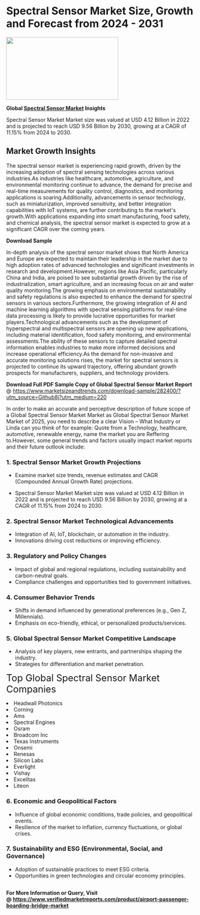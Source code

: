 <H1>Spectral Sensor Market Size, Growth and Forecast from 2024 - 2031</H1><img class="aligncenter size-medium wp-image-584254" src="https://thirdeyenews.in/wp-content/uploads/2024/09/Global-Market-Research-300x168.jpeg" alt="" width="300" height="168" /><p><strong>Global&nbsp;<a href="https://www.marketsizeandtrends.com/download-sample/282400/?utm_source=Github8j?utm_medium=220">Spectral Sensor Market</a> Insights</strong></p><p>Spectral Sensor Market Market size was valued at USD 4.12 Billion in 2022 and is projected to reach USD 9.56 Billion by 2030, growing at a CAGR of 11.15% from 2024 to 2030.</p><p><h2>Market Growth Insights</h2> <p>The spectral sensor market is experiencing rapid growth, driven by the increasing adoption of spectral sensing technologies across various industries.As industries like healthcare, automotive, agriculture, and environmental monitoring continue to advance, the demand for precise and real-time measurements for quality control, diagnostics, and monitoring applications is soaring.Additionally, advancements in sensor technology, such as miniaturization, improved sensitivity, and better integration capabilities with IoT systems, are further contributing to the market's growth.With applications expanding into smart manufacturing, food safety, and chemical analysis, the spectral sensor market is expected to grow at a significant CAGR over the coming years.</p> <p><strong>Download Sample</strong></p> <p>In-depth analysis of the spectral sensor market shows that North America and Europe are expected to maintain their leadership in the market due to high adoption rates of advanced technologies and significant investments in research and development.However, regions like Asia Pacific, particularly China and India, are poised to see substantial growth driven by the rise of industrialization, smart agriculture, and an increasing focus on air and water quality monitoring.The growing emphasis on environmental sustainability and safety regulations is also expected to enhance the demand for spectral sensors in various sectors.Furthermore, the growing integration of AI and machine learning algorithms with spectral sensing platforms for real-time data processing is likely to provide lucrative opportunities for market players.Technological advancements such as the development of hyperspectral and multispectral sensors are opening up new applications, including material identification, food safety monitoring, and environmental assessments.The ability of these sensors to capture detailed spectral information enables industries to make more informed decisions and increase operational efficiency.As the demand for non-invasive and accurate monitoring solutions rises, the market for spectral sensors is projected to continue its upward trajectory, offering abundant growth prospects for manufacturers, suppliers, and technology providers.</p> <p><span class=""><strong>Download Full PDF Sample Copy of Global Spectral Sensor Market Report</strong> @ <a href="https://www.marketsizeandtrends.com/download-sample/282400/?utm_source=Github8j?utm_medium=220" target="_blank">https://www.marketsizeandtrends.com/download-sample/282400/?utm_source=Github8j?utm_medium=220</a></span></p><p>In order to make an accurate and perceptive description of future scope of a Global&nbsp;Spectral Sensor Market Market as Global&nbsp;Spectral Sensor Market Market of 2025, you need to describe a clear Vision &ndash; What Industry or Linda can you think of for example: Quote from a Technology, healthcare, automotive, renewable energy, name the market you are Reffering to.However, some general trends and factors usually impact market reports and their future outlook include:</p><h3>1.&nbsp;<strong>Spectral Sensor Market Growth Projections</strong></h3><ul><li>Examine market size trends, revenue estimates and CAGR (Compounded Annual Growth Rate) projections.</li><li><p>Spectral Sensor Market Market size was valued at USD 4.12 Billion in 2022 and is projected to reach USD 9.56 Billion by 2030, growing at a CAGR of 11.15% from 2024 to 2030.</p></li></ul><h3>2.&nbsp;<strong>Spectral Sensor Market Technological Advancements</strong></h3><ul><li>Integration of AI, IoT, blockchain, or automation in the industry.</li><li>Innovations driving cost reductions or improving efficiency.</li></ul><h3>3.&nbsp;<strong>Regulatory and Policy Changes</strong></h3><ul><li>Impact of global and regional regulations, including sustainability and carbon-neutral goals.</li><li>Compliance challenges and opportunities tied to government initiatives.</li></ul><h3>4.&nbsp;<strong>Consumer Behavior Trends</strong></h3><ul><li>Shifts in demand influenced by generational preferences (e.g., Gen Z, Millennials).</li><li>Emphasis on eco-friendly, ethical, or personalized products/services.</li></ul><h3>5.&nbsp;<strong>Global Spectral Sensor Market Competitive Landscape</strong></h3><ul><li>Analysis of key players, new entrants, and partnerships shaping the industry.</li><li>Strategies for differentiation and market penetration.</li></ul><p data-pm-slice="1 1 []"><span style="color: inherit; font-family: inherit; font-size: 25px;">Top Global Spectral Sensor Market Companies</span></p><div class="" data-test-id=""><p><li>Headwall Photonics</li><li> Corning</li><li> Ams</li><li> Spectral Engines</li><li> Osram</li><li> Broadcom Inc</li><li> Texas Instruments</li><li> Onsemi</li><li> Renesas</li><li> Silicon Labs</li><li> Everlight</li><li> Vishay</li><li> Excelitas</li><li> Liteon</li></p></div><h3>6.&nbsp;<strong>Economic and Geopolitical Factors</strong></h3><ul><li>Influence of global economic conditions, trade policies, and geopolitical events.</li><li>Resilience of the market to inflation, currency fluctuations, or global crises.</li></ul><h3>7.&nbsp;<strong>Sustainability and ESG (Environmental, Social, and Governance)</strong></h3><ul><li>Adoption of sustainable practices to meet ESG criteria.</li><li>Opportunities in green technologies and circular economy principles.</li></ul><h2><strong style="font-size: 14px;">For More Information or Query, Visit @&nbsp;</strong><a style="background-color: #ffffff; font-size: 14px;" href="https://www.marketsizeandtrends.com/report/spectral-sensor-market/" target="_blank">https://www.verifiedmarketreports.com/product/airport-passenger-boarding-bridge-market</a></h2>